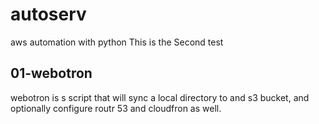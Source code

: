 # autoserv
aws automation with python
This is the Second test
## 01-webotron

webotron is s script that will sync a local directory to and s3 bucket, and optionally configure routr 53 and cloudfron as well.
